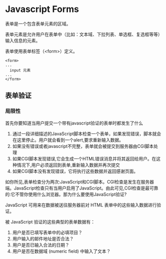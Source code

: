 # Javascript Forms
表单是一个包含表单元素的区域。

表单元素是允许用户在表单中（比如：文本域、下拉列表、单选框、复选框等等）输入信息的元素。

表单使用表单标签（&lt;form&gt;）定义。
```
<form>
...
  input 元素
...
</form>
```

## 表单验证

### 局限性

首先你要知道当用户提交一个带有javascript验证的表单时都发生了什么

1. 通过一段详细描述的JavaScript脚本检查一个表单，如果发现错误，脚本就会在这里停止。用户就会看到一个alert,要求重新输入数据。
2. 如果没有错误或者javascript不完整，表单就会被提交到服务器由CGI脚本处理
3. 如果CGI脚本发现错误,它会生成一个HTML错误消息并将其返回给用户。在这种情况下,用户必须返回到表单,重新输入数据并再次提交
4. 如果CGI脚本没有发现错误，它将执行这些数据并返回感谢页面。

如你所见,表单检查分为两次:JavaScript和CGI脚本。CGI检查是发生在服务器端。JavaScript检查只有当用户启用了JavaScript。由此可见,CGI检查是最可靠的:它不管你使用什么浏览器。那为什么要使用JavaScript验证?

JavaScript 可用来在数据被送往服务器前对 HTML 表单中的这些输入数据进行验证。

被 JavaScript 验证的这些典型的表单数据有：
1. 用户是否已填写表单中的必填项目？
2. 用户输入的邮件地址是否合法？
3. 用户是否已输入合法的日期？
4. 用户是否在数据域 (numeric field) 中输入了文本？




























